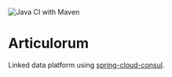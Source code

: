 ![Java CI with Maven](https://github.com/wwelling/articulorum/workflows/Java%20CI%20with%20Maven/badge.svg)

# Articulorum

Linked data platform using [spring-cloud-consul](https://cloud.spring.io/spring-cloud-consul).
